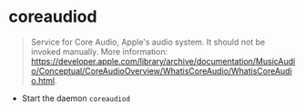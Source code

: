 # coreaudiod
> Service for Core Audio, Apple's audio system.
> It should not be invoked manually.
> More information: <https://developer.apple.com/library/archive/documentation/MusicAudio/Conceptual/CoreAudioOverview/WhatisCoreAudio/WhatisCoreAudio.html>.

- Start the daemon
`coreaudiod`
